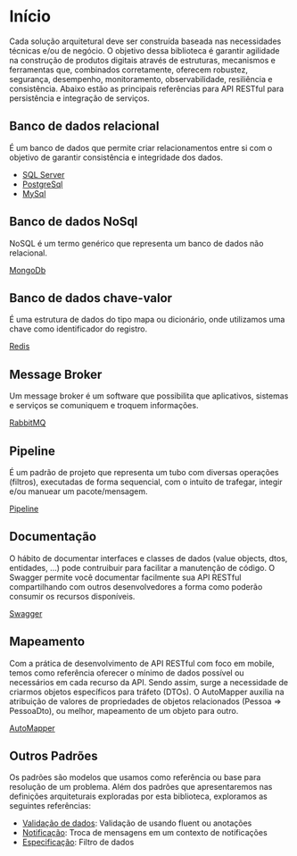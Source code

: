 # Início
Cada solução arquitetural deve ser construída baseada nas necessidades técnicas e/ou de negócio.
O objetivo dessa biblioteca é garantir agilidade na construção de produtos digitais através de estruturas, mecanismos e ferramentas que, combinados corretamente, oferecem robustez, segurança, desempenho, monitoramento, observabilidade, resiliência e consistência.
Abaixo estão as principais referências para API RESTful para persistência e integração de serviços.

## Banco de dados relacional
É um banco de dados que permite criar relacionamentos entre si com o objetivo de garantir consistência e integridade dos dados.

* [SQL Server](pt-br/database/getting-started?id=sql-server)
* [PostgreSql](pt-br/database/getting-started?id=postgresql)
* [MySql](pt-br/database/getting-started?id=mysql)

## Banco de dados NoSql
NoSQL é um termo genérico que representa um banco de dados não relacional.

[MongoDb](pt-br/database/nosql?id=mongodb)

## Banco de dados chave-valor
É uma estrutura de dados do tipo mapa ou dicionário, onde utilizamos uma chave como identificador do registro.

[Redis](pt-br/database/keyvalue?id=redis.md)

## Message Broker
Um message broker é um software que possibilita que aplicativos, sistemas e serviços se comuniquem e troquem informações.

[RabbitMQ](pt-br/broker.md)

## Pipeline
É um padrão de projeto que representa um tubo com diversas operações (filtros), executadas de forma sequencial, com o intuito de trafegar, integir e/ou manuear um pacote/mensagem.

[Pipeline](pt-br/pipeline.md)

## Documentação
O hábito de documentar interfaces e classes de dados (value objects, dtos, entidades, ...) pode contruibuir para facilitar a manutenção de código. O Swagger permite você documentar facilmente sua API RESTful compartilhando com outros desenvolvedores a forma como poderão consumir os recursos disponíveis.

[Swagger](pt-br/swagger.md)

## Mapeamento
Com a prática de desenvolvimento de API RESTful com foco em mobile, temos como referência oferecer o mínimo de dados possível ou necessários em cada recurso da API. Sendo assim, surge a necessidade de criarmos objetos específicos para tráfeto (DTOs).
O AutoMapper auxilia na atribuição de valores de propriedades de objetos relacionados (Pessoa => PessoaDto), ou melhor, mapeamento de um objeto para outro.

[AutoMapper](pt-br/automapper.md)

## Outros Padrões
Os padrões são modelos que usamos como referência ou base para resolução de um problema. Além dos padrões que apresentaremos nas definições arquiteturais exploradas por esta biblioteca, exploramos as seguintes referências:

* [Validação de dados](pt-br/automapper.md): Validação de usando fluent ou anotações
* [Notificação](pt-br/notification.md): Troca de mensagens em um contexto de notificações
* [Especificação](pt-br/notification.md): Filtro de dados